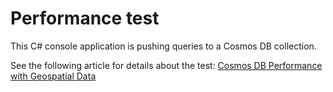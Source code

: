 ﻿# Performance test

This C# console application is pushing queries to a Cosmos DB collection.

See the following article for details about the test:
[Cosmos DB Performance with Geospatial Data](https://vincentlauzon.com/2017/10/25/cosmos-db-performance-with-geospatial-data/)